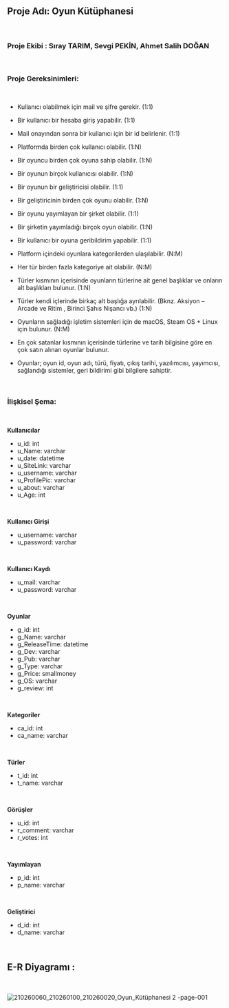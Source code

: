 ## Proje Adı: Oyun Kütüphanesi
<br>

### Proje Ekibi : Sıray TARIM, Sevgi PEKİN, Ahmet Salih DOĞAN
<br>


### Proje Gereksinimleri:
<br>

- Kullanıcı olabilmek için mail ve şifre gerekir. (1:1)

- Bir kullanıcı bir hesaba giriş yapabilir. (1:1)

- Mail onayından sonra bir kullanıcı için bir id belirlenir. (1:1)

- Platformda birden çok kullanıcı olabilir. (1:N)

- Bir oyuncu birden çok oyuna sahip olabilir. (1:N)

- Bir oyunun birçok kullanıcısı olabilir. (1:N)

- Bir oyunun bir geliştiricisi olabilir. (1:1)

- Bir geliştiricinin birden çok oyunu olabilir. (1:N)

- Bir oyunu yayımlayan bir şirket olabilir. (1:1)

- Bir şirketin yayımladığı birçok oyun olabilir. (1:N)

- Bir kullanıcı bir oyuna geribildirim yapabilir. (1:1)

- Platform içindeki oyunlara kategorilerden ulaşılabilir. (N:M)

- Her tür birden fazla kategoriye ait olabilir. (N:M)

- Türler kısmının içerisinde oyunların türlerine ait genel başlıklar ve onların alt başlıkları bulunur. (1:N)

- Türler kendi içlerinde birkaç alt başlığa ayrılabilir. (Bknz. Aksiyon – Arcade ve Ritim , Birinci Şahıs Nişancı vb.) (1:N)

- Oyunların sağladığı işletim sistemleri için de macOS, Steam OS + Linux için bulunur. (N:M)

- En çok satanlar kısmının içerisinde türlerine ve tarih bilgisine göre en çok satın alınan oyunlar bulunur. 

- Oyunlar; oyun id, oyun adı, türü, fiyatı, çıkış tarihi, yazılımcısı, yayımcısı, sağlandığı sistemler, geri bildirimi gibi bilgilere sahiptir. 


<br>

### İlişkisel Şema:   
<br>

**Kullanıcılar**
- u_id: int
- u_Name: varchar
- u_date: datetime
- u_SiteLink: varchar
- u_username: varchar
- u_ProfilePic: varchar
- u_about: varchar
- u_Age: int
  
<br>

**Kullanıcı Girişi**
- u_username: varchar
- u_password: varchar

<br>

**Kullanıcı Kaydı**
- u_mail: varchar
- u_password: varchar

<br>

**Oyunlar**
- g_id: int
- g_Name: varchar
- g_ReleaseTime: datetime
- g_Dev: varchar
- g_Pub: varchar
- g_Type: varchar
- g_Price: smallmoney
- g_OS: varchar
- g_review: int

<br>

**Kategoriler**
- ca_id: int
- ca_name: varchar

<br>

**Türler**
- t_id: int
- t_name: varchar

<br>

**Görüşler**
- u_id: int
- r_comment: varchar
- r_votes: int

<br>

**Yayımlayan**
- p_id: int
- p_name: varchar

<br>

**Geliştirici**
- d_id: int
- d_name: varchar

<br>

## E-R Diyagramı :
<br>

![210260060_210260100_210260020_Oyun_Kütüphanesi 2 -page-001](https://github.com/user-attachments/assets/1033a5e8-5c7f-4d66-a9f9-9ac80e248b95)






  


